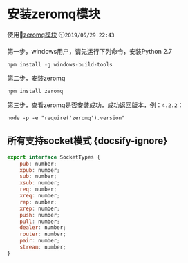 # 安装zeromq模块 

使用:book:[zeromq模块](http://zeromq.github.io/zeromq.js/) :clock1030:`2019/05/29 22:43`

第一步，windows用户，请先运行下列命令，安装Python 2.7
```text
npm install -g windows-build-tools 
```

第二步，安装zeromq
```text
npm install zeromq
```

第三步，查看zeromq是否安装成功，成功返回版本，例：`4.2.2`：
```text
node -p -e "require('zeromq').version"
```
## 所有支持socket模式 {docsify-ignore}

```javascript
export interface SocketTypes {
    pub: number;
    xpub: number;
    sub: number;
    xsub: number;
    req: number;
    xreq: number;
    rep: number;
    xrep: number;
    push: number;
    pull: number;
    dealer: number;
    router: number;
    pair: number;
    stream: number;
}
```

